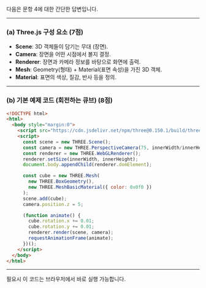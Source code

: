 다음은 문항 4에 대한 간단한 답변입니다.

---

### (a) **Three.js 구성 요소** (7점)

- **Scene**: 3D 객체들이 담기는 무대 (장면).
- **Camera**: 장면을 어떤 시점에서 볼지 결정.
- **Renderer**: 장면과 카메라 정보를 바탕으로 화면에 출력.
- **Mesh**: Geometry(형태) + Material(표면 속성)을 가진 3D 객체.
- **Material**: 표면의 색상, 질감, 반사 등을 정의.

---

### (b) **기본 예제 코드 (회전하는 큐브)** (8점)

```html
<!DOCTYPE html>
<html>
  <body style="margin:0">
    <script src="https://cdn.jsdelivr.net/npm/three@0.150.1/build/three.min.js"></script>
    <script>
      const scene = new THREE.Scene();
      const camera = new THREE.PerspectiveCamera(75, innerWidth/innerHeight, 0.1, 1000);
      const renderer = new THREE.WebGLRenderer();
      renderer.setSize(innerWidth, innerHeight);
      document.body.appendChild(renderer.domElement);

      const cube = new THREE.Mesh(
        new THREE.BoxGeometry(),
        new THREE.MeshBasicMaterial({ color: 0x0f0 })
      );
      scene.add(cube);
      camera.position.z = 5;

      (function animate() {
        cube.rotation.x += 0.01;
        cube.rotation.y += 0.01;
        renderer.render(scene, camera);
        requestAnimationFrame(animate);
      })();
    </script>
  </body>
</html>
``` 

--- 

필요시 이 코드는 브라우저에서 바로 실행 가능합니다.
